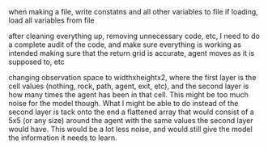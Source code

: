 when making a file, write constatns and all other variables to file
if loading, load all variables from file

after cleaning everything up, removing unnecessary code, etc, I need to do a complete audit of the code, and make sure everything is working as intended
making sure that the return grid is accurate, agent moves as it is supposed to, etc

changing observation space to widthxheightx2, where the first layer is the cell values (nothing, rock, path, agent, exit, etc), and the second layer is how many times the agent has been in that cell.
This might be too much noise for the model though. What I might be able to do instead of the second layer is tack onto the end a flattened array that would consist of a 5x5 (or any size) around the agent with the same values the second layer would have. This would be a lot less noise, and would still give the model the information it needs to learn.

